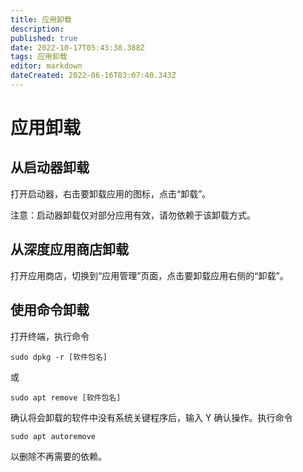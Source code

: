 ```yaml
---
title: 应用卸载
description: 
published: true
date: 2022-10-17T05:43:38.388Z
tags: 应用卸载
editor: markdown
dateCreated: 2022-06-16T03:07:40.343Z
---
```


# 应用卸载

## 从启动器卸载

打开启动器，右击要卸载应用的图标，点击“卸载”。

注意：启动器卸载仅对部分应用有效，请勿依赖于该卸载方式。

## 从深度应用商店卸载

打开应用商店，切换到“应用管理”页面，点击要卸载应用右侧的“卸载”。

## 使用命令卸载

打开终端，执行命令

```
sudo dpkg -r [软件包名]
```

或

```
sudo apt remove [软件包名]
```

确认将会卸载的软件中没有系统关键程序后，输入 Y 确认操作。执行命令

```
sudo apt autoremove
```

以删除不再需要的依赖。
